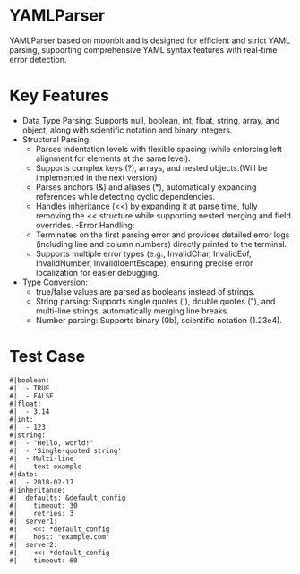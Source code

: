 # YAMLParser
YAMLParser based on moonbit and is designed for efficient and strict YAML parsing, supporting comprehensive YAML syntax features with real-time error detection.

# Key Features
- Data Type Parsing: Supports null, boolean, int, float, string, array, and object, along with scientific notation and binary integers.
- Structural Parsing:
  - Parses indentation levels with flexible spacing (while enforcing left alignment for elements at the same level).
  - Supports complex keys (?), arrays, and nested objects.(Will be implemented in the next version)
  - Parses anchors (&) and aliases (*), automatically expanding references while detecting cyclic dependencies.
  - Handles inheritance (<<) by expanding it at parse time, fully removing the << structure while supporting nested merging and field overrides.
-Error Handling:
  - Terminates on the first parsing error and provides detailed error logs (including line and column numbers) directly printed to the terminal.
  - Supports multiple error types (e.g., InvalidChar, InvalidEof, InvalidNumber, InvalidIdentEscape), ensuring precise error localization for easier debugging.
- Type Conversion:
  - true/false values are parsed as booleans instead of strings.
  - String parsing: Supports single quotes ('), double quotes ("), and multi-line strings, automatically merging line breaks.
  - Number parsing: Supports binary (0b), scientific notation (1.23e4).

# Test Case
```Moonbit
#|boolean:
#|  - TRUE
#|  - FALSE
#|float:
#|  - 3.14
#|int:
#|  - 123
#|string:
#|  - "Hello, world!"
#|  - 'Single-quoted string'
#|  - Multi-line
#|    text example
#|date:
#|  - 2018-02-17
#|inheritance:
#|  defaults: &default_config
#|    timeout: 30
#|    retries: 3
#|  server1:
#|    <<: *default_config
#|    host: "example.com"
#|  server2:
#|    <<: *default_config
#|    timeout: 60
```
